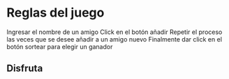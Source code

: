 # Reglas del juego

Ingresar el nombre de un amigo
Click en el botón añadir
Repetir el proceso las veces que se desee añadir a un amigo nuevo
Finalmente dar click en el botón sortear para elegir un ganador

## Disfruta